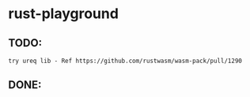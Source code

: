 # rust-playground

## TODO:
```
try ureq lib - Ref https://github.com/rustwasm/wasm-pack/pull/1290
```

## DONE:
```
```
